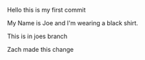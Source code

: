 Hello this is my first commit

My Name is Joe and I'm wearing a black shirt.

This is in joes branch


Zach made this change
